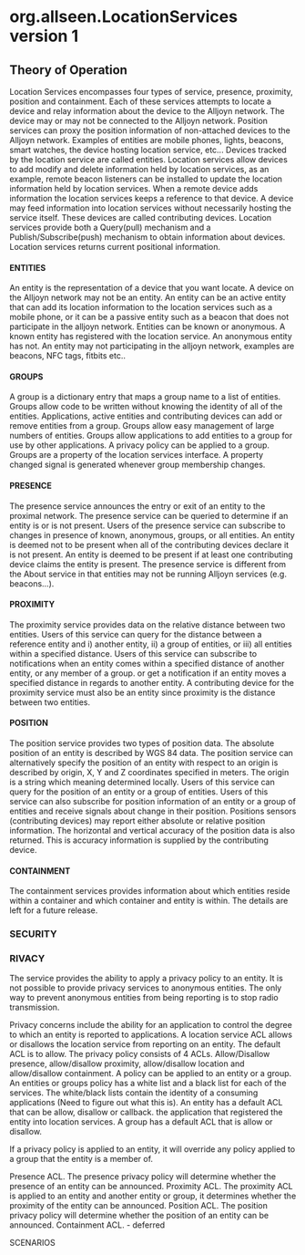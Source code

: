 # org.allseen.LocationServices version 1

## Theory of Operation
Location Services encompasses four types of service, presence, proximity, position and containment.
Each of these services attempts to locate a device and relay information about the device to the Alljoyn network.
The device may or may not be connected to the Alljoyn
network. Position services can proxy the position information of non-attached devices to the Alljoyn network.
Examples of entities are mobile phones, lights, beacons, smart watches, the device hosting location service, etc...
Devices tracked by the location service are called entities.
Location services allow devices to add modify and delete information held by location services, as an example, remote beacon listeners
can be installed to update the location information held by location services. When a remote device adds information the location services
keeps a reference to that device.
A device may feed information into location services without necessarily hosting the service itself. These devices are called contributing devices.
Location services provide both a Query(pull) mechanism and a Publish/Subscribe(push) mechanism to obtain information about devices.
Location services returns current positional information.

#### ENTITIES
An entity is the representation of a device that you want locate. A device on the Alljoyn network may not be an entity.
An entity can be an active entity that can add its location information to the location services such as a mobile phone, or it can be a passive entity such as a beacon that does not participate in the alljoyn network.
Entities can be known or anonymous. A known entity has registered with the location service. An anonymous
entity has not. An entity may not participating in the alljoyn network, examples are beacons, NFC tags, fitbits etc..

#### GROUPS
A group is a dictionary entry that maps a group name to a list of entities.
Groups allow code to be written without knowing the identity of all of the entities. Applications, active entities and contributing devices can add or remove entities from a group.
Groups allow easy management of large numbers of entities.
Groups allow applications to add entities to a group for use by other applications.
A privacy policy can be applied to a group.
Groups are a property of the location services interface.
A property changed signal is generated whenever group membership changes.

#### PRESENCE
The presence service announces the entry or exit of an entity to the proximal network.
The presence service can be queried to determine if an entity is or is not present.
Users of the presence service can subscribe to changes in presence of known, anonymous, groups, or all entities.
An entity is deemed not to be present when all of the contributing devices declare it is not present.
An entity is deemed to be present if at least one contributing device claims the entity is present.
The presence service is different from the About service in that entities may not be running Alljoyn services (e.g. beacons...).

#### PROXIMITY
The proximity service provides data on the relative distance between two entities.
Users of this service can query for the distance between a reference entity and i) another entity, ii) a group of entities, or iii) all entities within a specified distance.
Users of this service can subscribe to notifications when an entity comes within a specified distance of another entity, or any member of a group.
or get a notification if an entity moves a specified distance in regards to another entity.
A contributing device for the proximity service must also be an entity since proximity is the distance between two entities.

#### POSITION
The position service provides two  types of position data. The absolute position of an entity is described by WGS 84 data.  The position service can alternatively specify the position of an entity with respect to an origin is described by origin, X, Y and Z coordinates specified in meters. The origin is a string which meaning determined locally. Users of this service can query for the position of an entity or a group of entities. Users of this service can also subscribe for position information of an entity or a group of entities and receive signals about change in their position.
Positions sensors (contributing devices) may report either absolute or relative position information.
The horizontal and vertical accuracy of the position data is also returned. This is accuracy information is supplied by the contributing device.

#### CONTAINMENT
The containment services provides information about which entities reside within a container and which container and entity is within. The details are left for a future release.

### SECURITY

### RIVACY
The service provides the ability to apply a privacy policy to an entity.
It is not possible to provide privacy services to anonymous entities.
The only way to prevent anonymous entities from being reporting  is to stop radio transmission.

Privacy concerns include the ability for an application to control the degree to which an entity is reported to applications.
A location service ACL allows or disallows the location service from reporting on an entity. The default ACL is to allow.
The privacy policy consists of 4 ACLs. Allow/Disallow presence, allow/disallow proximity, allow/disallow location and allow/disallow containment.
A policy can be applied to an entity or a group.
An entities or groups policy has a white list and a black list for each of the services. The white/black lists contain the identity of a consuming applications (Need to figure out what this is).
An entity has a default ACL that can be allow, disallow or callback.  the application that registered the entity into location services.
A group has a default ACL that is allow or disallow.

If a privacy policy is applied to an entity, it will override any policy applied to a group that the entity is a member of.


Presence ACL. The presence privacy policy will determine whether the presence of an entity can be announced.
Proximity ACL. The proximity ACL is applied to an entity and another entity or group, it determines whether the proximity of the entity can be announced.
Position ACL. The position privacy policy will determine whether the position of an entity can be announced.
Containment ACL. - deferred

SCENARIOS


